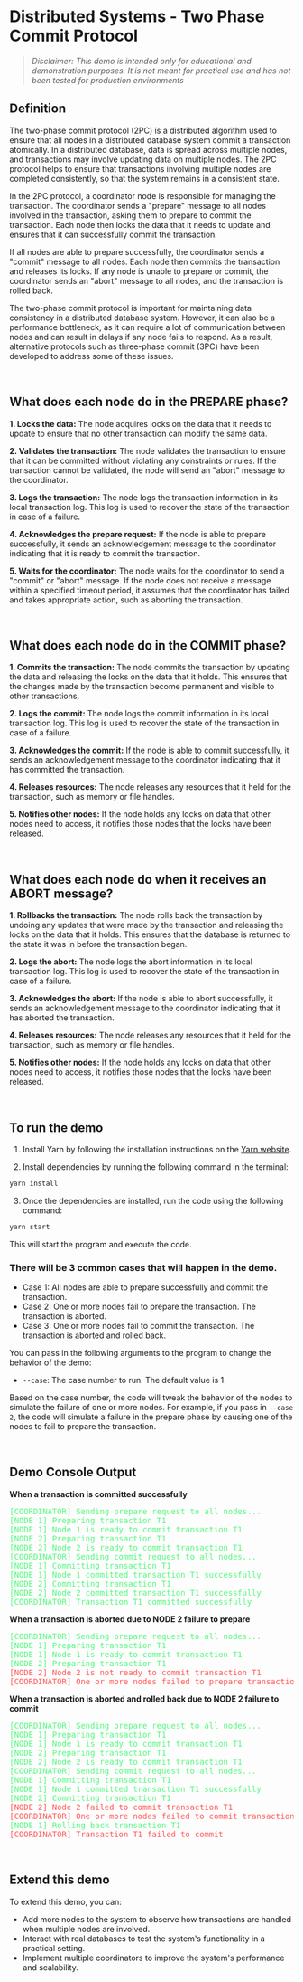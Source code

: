 # Distributed Systems - Two Phase Commit Protocol

> _Disclaimer: This demo is intended only for educational and demonstration purposes. It is not meant for practical use and has not been tested for production environments_

## Definition

The two-phase commit protocol (2PC) is a distributed algorithm used to ensure that all nodes in a distributed database system commit a transaction atomically. In a distributed database, data is spread across multiple nodes, and transactions may involve updating data on multiple nodes. The 2PC protocol helps to ensure that transactions involving multiple nodes are completed consistently, so that the system remains in a consistent state.

In the 2PC protocol, a coordinator node is responsible for managing the transaction. The coordinator sends a "prepare" message to all nodes involved in the transaction, asking them to prepare to commit the transaction. Each node then locks the data that it needs to update and ensures that it can successfully commit the transaction.

If all nodes are able to prepare successfully, the coordinator sends a "commit" message to all nodes. Each node then commits the transaction and releases its locks. If any node is unable to prepare or commit, the coordinator sends an "abort" message to all nodes, and the transaction is rolled back.

The two-phase commit protocol is important for maintaining data consistency in a distributed database system. However, it can also be a performance bottleneck, as it can require a lot of communication between nodes and can result in delays if any node fails to respond. As a result, alternative protocols such as three-phase commit (3PC) have been developed to address some of these issues.

<br/>

## What does each node do in the **PREPARE** phase?

**1. Locks the data:** The node acquires locks on the data that it needs to update to ensure that no other transaction can modify the same data.

**2. Validates the transaction:** The node validates the transaction to ensure that it can be committed without violating any constraints or rules. If the transaction cannot be validated, the node will send an "abort" message to the coordinator.

**3. Logs the transaction:** The node logs the transaction information in its local transaction log. This log is used to recover the state of the transaction in case of a failure.

**4. Acknowledges the prepare request:** If the node is able to prepare successfully, it sends an acknowledgement message to the coordinator indicating that it is ready to commit the transaction.

**5. Waits for the coordinator:** The node waits for the coordinator to send a "commit" or "abort" message. If the node does not receive a message within a specified timeout period, it assumes that the coordinator has failed and takes appropriate action, such as aborting the transaction.

<br/>

## What does each node do in the **COMMIT** phase?

**1. Commits the transaction:** The node commits the transaction by updating the data and releasing the locks on the data that it holds. This ensures that the changes made by the transaction become permanent and visible to other transactions.

**2. Logs the commit:** The node logs the commit information in its local transaction log. This log is used to recover the state of the transaction in case of a failure.

**3. Acknowledges the commit:** If the node is able to commit successfully, it sends an acknowledgement message to the coordinator indicating that it has committed the transaction.

**4. Releases resources:** The node releases any resources that it held for the transaction, such as memory or file handles.

**5. Notifies other nodes:** If the node holds any locks on data that other nodes need to access, it notifies those nodes that the locks have been released.

<br/>

## What does each node do when it receives an **ABORT** message?

**1. Rollbacks the transaction:** The node rolls back the transaction by undoing any updates that were made by the transaction and releasing the locks on the data that it holds. This ensures that the database is returned to the state it was in before the transaction began.

**2. Logs the abort:** The node logs the abort information in its local transaction log. This log is used to recover the state of the transaction in case of a failure.

**3. Acknowledges the abort:** If the node is able to abort successfully, it sends an acknowledgement message to the coordinator indicating that it has aborted the transaction.

**4. Releases resources:** The node releases any resources that it held for the transaction, such as memory or file handles.

**5. Notifies other nodes:** If the node holds any locks on data that other nodes need to access, it notifies those nodes that the locks have been released.

<br/>

## To run the demo

1. Install Yarn by following the installation instructions on the [Yarn website](https://classic.yarnpkg.com/en/docs/install).

2. Install dependencies by running the following command in the terminal:

```bash
yarn install
```

3. Once the dependencies are installed, run the code using the following command:

```bash
yarn start
```

This will start the program and execute the code.

### There will be 3 common cases that will happen in the demo.

- Case 1: All nodes are able to prepare successfully and commit the transaction.
- Case 2: One or more nodes fail to prepare the transaction. The transaction is aborted.
- Case 3: One or more nodes fail to commit the transaction. The transaction is aborted and rolled back.

You can pass in the following arguments to the program to change the behavior of the demo:

- `--case`: The case number to run. The default value is 1.

Based on the case number, the code will tweak the behavior of the nodes to simulate the failure of one or more nodes. For example, if you pass in `--case 2`, the code will simulate a failure in the prepare phase by causing one of the nodes to fail to prepare the transaction.

<br/>

## Demo Console Output

**When a transaction is committed successfully**

<pre style="color: #50FA7B">
[COORDINATOR] Sending prepare request to all nodes...
[NODE 1] Preparing transaction T1
[NODE 1] Node 1 is ready to commit transaction T1
[NODE 2] Preparing transaction T1
[NODE 2] Node 2 is ready to commit transaction T1
[COORDINATOR] Sending commit request to all nodes...
[NODE 1] Committing transaction T1
[NODE 1] Node 1 committed transaction T1 successfully
[NODE 2] Committing transaction T1
[NODE 2] Node 2 committed transaction T1 successfully
[COORDINATOR] Transaction T1 committed successfully
</pre>

**When a transaction is aborted due to NODE 2 failure to prepare**

<pre style="color: #50FA7B">
[COORDINATOR] Sending prepare request to all nodes...
[NODE 1] Preparing transaction T1
[NODE 1] Node 1 is ready to commit transaction T1
[NODE 2] Preparing transaction T1
<span style="color: #FF5555">[NODE 2] Node 2 is not ready to commit transaction T1</span>
<span style="color: #FF5555">[COORDINATOR] One or more nodes failed to prepare transaction T1. Transaction aborted.</span>
</pre>

**When a transaction is aborted and rolled back due to NODE 2 failure to commit**

<pre style="color: #50FA7B;">
[COORDINATOR] Sending prepare request to all nodes...
[NODE 1] Preparing transaction T1
[NODE 1] Node 1 is ready to commit transaction T1
[NODE 2] Preparing transaction T1
[NODE 2] Node 2 is ready to commit transaction T1
[COORDINATOR] Sending commit request to all nodes...
[NODE 1] Committing transaction T1
[NODE 1] Node 1 committed transaction T1 successfully
[NODE 2] Committing transaction T1
<span style="color: #FF5555">[NODE 2] Node 2 failed to commit transaction T1</span>
<span style="color: #FF5555">[COORDINATOR] One or more nodes failed to commit transaction T1. Rolling back...</span>
[NODE 1] Rolling back transaction T1
<span style="color: #FF5555">[COORDINATOR] Transaction T1 failed to commit</span>
</pre>

<br/>

## Extend this demo

To extend this demo, you can:

- Add more nodes to the system to observe how transactions are handled when multiple nodes are involved.
- Interact with real databases to test the system's functionality in a practical setting.
- Implement multiple coordinators to improve the system's performance and scalability.
